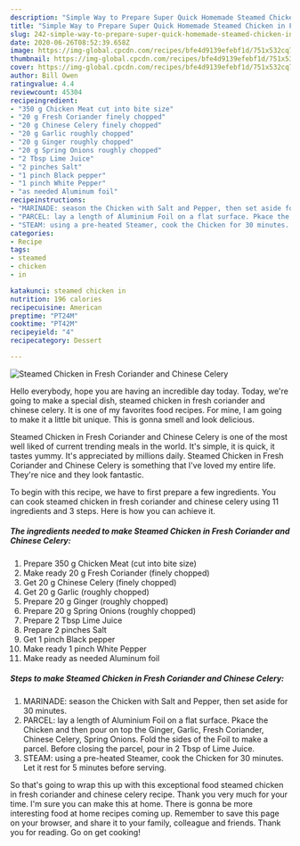 ```yaml
---
description: "Simple Way to Prepare Super Quick Homemade Steamed Chicken in Fresh Coriander and Chinese Celery"
title: "Simple Way to Prepare Super Quick Homemade Steamed Chicken in Fresh Coriander and Chinese Celery"
slug: 242-simple-way-to-prepare-super-quick-homemade-steamed-chicken-in-fresh-coriander-and-chinese-celery
date: 2020-06-26T08:52:39.658Z
image: https://img-global.cpcdn.com/recipes/bfe4d9139efebf1d/751x532cq70/steamed-chicken-in-fresh-coriander-and-chinese-celery-recipe-main-photo.jpg
thumbnail: https://img-global.cpcdn.com/recipes/bfe4d9139efebf1d/751x532cq70/steamed-chicken-in-fresh-coriander-and-chinese-celery-recipe-main-photo.jpg
cover: https://img-global.cpcdn.com/recipes/bfe4d9139efebf1d/751x532cq70/steamed-chicken-in-fresh-coriander-and-chinese-celery-recipe-main-photo.jpg
author: Bill Owen
ratingvalue: 4.4
reviewcount: 45304
recipeingredient:
- "350 g Chicken Meat cut into bite size"
- "20 g Fresh Coriander finely chopped"
- "20 g Chinese Celery finely chopped"
- "20 g Garlic roughly chopped"
- "20 g Ginger roughly chopped"
- "20 g Spring Onions roughly chopped"
- "2 Tbsp Lime Juice"
- "2 pinches Salt"
- "1 pinch Black pepper"
- "1 pinch White Pepper"
- "as needed Aluminum foil"
recipeinstructions:
- "MARINADE: season the Chicken with Salt and Pepper, then set aside for 30 minutes."
- "PARCEL: lay a length of Aluminium Foil on a flat surface. Pkace the Chicken and then pour on top the Ginger, Garlic, Fresh Coriander, Chinese Celery, Spring Onions. Fold the sides of the Foil to make a parcel. Before closing the parcel, pour in 2 Tbsp of Lime Juice."
- "STEAM: using a pre-heated Steamer, cook the Chicken for 30 minutes. Let it rest for 5 minutes before serving."
categories:
- Recipe
tags:
- steamed
- chicken
- in

katakunci: steamed chicken in 
nutrition: 196 calories
recipecuisine: American
preptime: "PT24M"
cooktime: "PT42M"
recipeyield: "4"
recipecategory: Dessert

---
```



![Steamed Chicken in Fresh Coriander and Chinese Celery](https://img-global.cpcdn.com/recipes/bfe4d9139efebf1d/751x532cq70/steamed-chicken-in-fresh-coriander-and-chinese-celery-recipe-main-photo.jpg)

Hello everybody, hope you are having an incredible day today. Today, we're going to make a special dish, steamed chicken in fresh coriander and chinese celery. It is one of my favorites food recipes. For mine, I am going to make it a little bit unique. This is gonna smell and look delicious.



Steamed Chicken in Fresh Coriander and Chinese Celery is one of the most well liked of current trending meals in the world. It's simple, it is quick, it tastes yummy. It's appreciated by millions daily. Steamed Chicken in Fresh Coriander and Chinese Celery is something that I've loved my entire life. They're nice and they look fantastic.


To begin with this recipe, we have to first prepare a few ingredients. You can cook steamed chicken in fresh coriander and chinese celery using 11 ingredients and 3 steps. Here is how you can achieve it.

<!--inarticleads1-->

##### The ingredients needed to make Steamed Chicken in Fresh Coriander and Chinese Celery:

1. Prepare 350 g Chicken Meat (cut into bite size)
1. Make ready 20 g Fresh Coriander (finely chopped)
1. Get 20 g Chinese Celery (finely chopped)
1. Get 20 g Garlic (roughly chopped)
1. Prepare 20 g Ginger (roughly chopped)
1. Prepare 20 g Spring Onions (roughly chopped)
1. Prepare 2 Tbsp Lime Juice
1. Prepare 2 pinches Salt
1. Get 1 pinch Black pepper
1. Make ready 1 pinch White Pepper
1. Make ready as needed Aluminum foil




<!--inarticleads2-->

##### Steps to make Steamed Chicken in Fresh Coriander and Chinese Celery:

1. MARINADE: season the Chicken with Salt and Pepper, then set aside for 30 minutes.
1. PARCEL: lay a length of Aluminium Foil on a flat surface. Pkace the Chicken and then pour on top the Ginger, Garlic, Fresh Coriander, Chinese Celery, Spring Onions. Fold the sides of the Foil to make a parcel. Before closing the parcel, pour in 2 Tbsp of Lime Juice.
1. STEAM: using a pre-heated Steamer, cook the Chicken for 30 minutes. Let it rest for 5 minutes before serving.




So that's going to wrap this up with this exceptional food steamed chicken in fresh coriander and chinese celery recipe. Thank you very much for your time. I'm sure you can make this at home. There is gonna be more interesting food at home recipes coming up. Remember to save this page on your browser, and share it to your family, colleague and friends. Thank you for reading. Go on get cooking!
